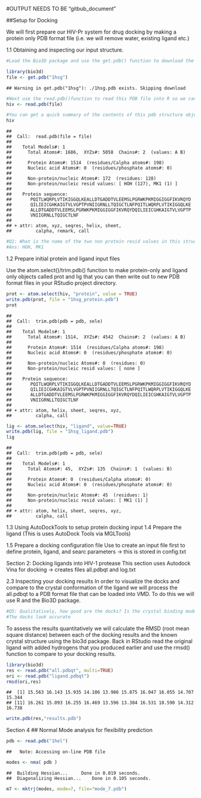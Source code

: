 \#OUTPUT NEEDS TO BE “gitbub\_document”

\#\#Setup for Docking

We will first prepare our HIV-Pr system for drug docking by making a
protein only PDB format file (i.e. we will remove water, existing ligand
etc.)

1.1 Obtaining and inspecting our input structure.

``` r
#Load the Bio3D package and use the get.pdb() function to download the "1hsg" PDB entry into your RStudio Project directory

library(bio3d)
file <- get.pdb("1hsg")
```

    ## Warning in get.pdb("1hsg"): ./1hsg.pdb exists. Skipping download

``` r
#Next use the read.pdb()function to read this PDB file into R so we can prepare it for further analysis.
hiv <- read.pdb(file)

#You can get a quick summary of the contents of this pdb structure object by typing the name ofthe object we just created.
hiv
```

    ## 
    ##  Call:  read.pdb(file = file)
    ## 
    ##    Total Models#: 1
    ##      Total Atoms#: 1686,  XYZs#: 5058  Chains#: 2  (values: A B)
    ## 
    ##      Protein Atoms#: 1514  (residues/Calpha atoms#: 198)
    ##      Nucleic acid Atoms#: 0  (residues/phosphate atoms#: 0)
    ## 
    ##      Non-protein/nucleic Atoms#: 172  (residues: 128)
    ##      Non-protein/nucleic resid values: [ HOH (127), MK1 (1) ]
    ## 
    ##    Protein sequence:
    ##       PQITLWQRPLVTIKIGGQLKEALLDTGADDTVLEEMSLPGRWKPKMIGGIGGFIKVRQYD
    ##       QILIEICGHKAIGTVLVGPTPVNIIGRNLLTQIGCTLNFPQITLWQRPLVTIKIGGQLKE
    ##       ALLDTGADDTVLEEMSLPGRWKPKMIGGIGGFIKVRQYDQILIEICGHKAIGTVLVGPTP
    ##       VNIIGRNLLTQIGCTLNF
    ## 
    ## + attr: atom, xyz, seqres, helix, sheet,
    ##         calpha, remark, call

``` r
#Q1: What is the name of the two non protein resid values in this structure? What does resid correspond to and how would you get a listing of all reside values in this structure? 
#Ans: HOH, MK1
```

1.2 Prepare initial protein and ligand input files

Use the atom.select()/trim.pdb() function to make protein-only and
ligand only objects called prot and lig that you can then write out to
new PDB format files in your RStudio project directory.

``` r
prot <- atom.select(hiv, "protein", value = TRUE)
write.pdb(prot, file = "1hsg_protein.pdb")
prot
```

    ## 
    ##  Call:  trim.pdb(pdb = pdb, sele)
    ## 
    ##    Total Models#: 1
    ##      Total Atoms#: 1514,  XYZs#: 4542  Chains#: 2  (values: A B)
    ## 
    ##      Protein Atoms#: 1514  (residues/Calpha atoms#: 198)
    ##      Nucleic acid Atoms#: 0  (residues/phosphate atoms#: 0)
    ## 
    ##      Non-protein/nucleic Atoms#: 0  (residues: 0)
    ##      Non-protein/nucleic resid values: [ none ]
    ## 
    ##    Protein sequence:
    ##       PQITLWQRPLVTIKIGGQLKEALLDTGADDTVLEEMSLPGRWKPKMIGGIGGFIKVRQYD
    ##       QILIEICGHKAIGTVLVGPTPVNIIGRNLLTQIGCTLNFPQITLWQRPLVTIKIGGQLKE
    ##       ALLDTGADDTVLEEMSLPGRWKPKMIGGIGGFIKVRQYDQILIEICGHKAIGTVLVGPTP
    ##       VNIIGRNLLTQIGCTLNF
    ## 
    ## + attr: atom, helix, sheet, seqres, xyz,
    ##         calpha, call

``` r
lig <- atom.select(hiv, "ligand", value=TRUE)
write.pdb(lig, file = "1hsg_ligand.pdb")
lig
```

    ## 
    ##  Call:  trim.pdb(pdb = pdb, sele)
    ## 
    ##    Total Models#: 1
    ##      Total Atoms#: 45,  XYZs#: 135  Chains#: 1  (values: B)
    ## 
    ##      Protein Atoms#: 0  (residues/Calpha atoms#: 0)
    ##      Nucleic acid Atoms#: 0  (residues/phosphate atoms#: 0)
    ## 
    ##      Non-protein/nucleic Atoms#: 45  (residues: 1)
    ##      Non-protein/nucleic resid values: [ MK1 (1) ]
    ## 
    ## + attr: atom, helix, sheet, seqres, xyz,
    ##         calpha, call

1.3 Using AutoDockTools to setup protein docking input 1.4 Prepare the
ligand (This is uses AutoDock Tools via MGLTools)

1.5 Prepare a docking configuration file Use to create an input file
first to define protein, ligand, and searc parameters -&gt; this is
stored in config.txt

Section 2: Docking ligands into HIV-1 protease This section uses
Autodock Vina for docking -&gt; creates files all.pdbqt and log.txt

2.3 Inspecting your docking results In order to visualize the docks and
compare to the crystal conformation of the ligand we will process the
all.pdbqt to a PDB format file that can be loaded into VMD. To do this
we will use R and the Bio3D package.

``` r
#Q5: Qualitatively, how good are the docks? Is the crystal binding mode reproduced? Is it the best conformation according to AutoDock Vina?
#The docks look accurate
```

To assess the results quantitatively we will calculate the RMSD (root
mean square distance) between each of the docking results and the known
crystal structure using the bio3d package. Back in RStudio read the
original ligand with added hydrogens that you produced earlier and use
the rmsd() function to compare to your docking results.

``` r
library(bio3d)
res <- read.pdb("all.pdbqt", multi=TRUE)
ori <- read.pdb("ligand.pdbqt")
rmsd(ori,res)
```

    ##  [1] 15.563 16.143 15.935 14.106 13.986 15.875 16.047 16.055 14.707 15.344
    ## [11] 16.261 15.093 16.255 16.469 13.596 13.384 16.531 18.590 14.312 16.738

``` r
write.pdb(res,"results.pdb")
```

Section 4 \#\# Normal Mode analysis for flexibility prediction

``` r
pdb <- read.pdb("1hel")
```

    ##   Note: Accessing on-line PDB file

``` r
modes <- nma( pdb )
```

    ##  Building Hessian...     Done in 0.019 seconds.
    ##  Diagonalizing Hessian...    Done in 0.105 seconds.

``` r
m7 <- mktrj(modes, mode=7, file="mode_7.pdb")
```
